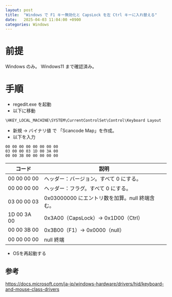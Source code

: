 ```yaml
---
layout: post
title:  "Windows で F1 キー無効化と CapsLock を左 Ctrl キーに入れ替える"
date:   2025-04-03 11:04:00 +0900
categories: Windows
---
```

# 前提

Windows のみ。
Windows11 まで確認済み。

# 手順

- regedit.exe を起動
- 以下に移動
```
\HKEY_LOCAL_MACHINE\SYSTEM\CurrentControlSet\Control\Keyboard Layout
```
- 新規 → バイナリ値 で 「Scancode Map」を作成。
- 以下を入力
```
00 00 00 00 00 00 00 00
03 00 00 03 1D 00 3A 00
00 00 3B 00 00 00 00 00
```

| コード | 説明 |
| --- | --- |
| 00 00 00 00 | ヘッダー：バージョン。すべて 0 にする。 |
| 00 00 00 00 | ヘッダー：フラグ。すべて 0 にする。 |
| 03 00 00 03 | 0x03000000 にエントリ数を加算。null 終端含む。 |
| 1D 00 3A 00 | 0x3A00（CapsLock）→  0x1D00（Ctrl）|
| 00 00 3B 00 | 0x3B00（F1）→ 0x0000（null） |
| 00 00 00 00 | null 終端 |

- OSを再起動する

## 参考
https://docs.microsoft.com/ja-jp/windows-hardware/drivers/hid/keyboard-and-mouse-class-drivers
